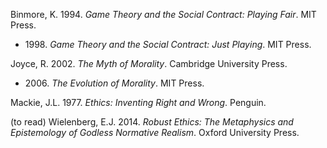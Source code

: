 Binmore, K. 1994. *Game Theory and the Social Contract: Playing Fair*. MIT Press.
* 1998\. *Game Theory and the Social Contract: Just Playing*. MIT Press.

Joyce, R. 2002. *The Myth of Morality*. Cambridge University Press.
* 2006\. *The Evolution of Morality*. MIT Press.

Mackie, J.L. 1977. *Ethics: Inventing Right and Wrong*. Penguin.

(to read) Wielenberg, E.J. 2014. *Robust Ethics: The Metaphysics and Epistemology of Godless Normative Realism*. Oxford University Press.
